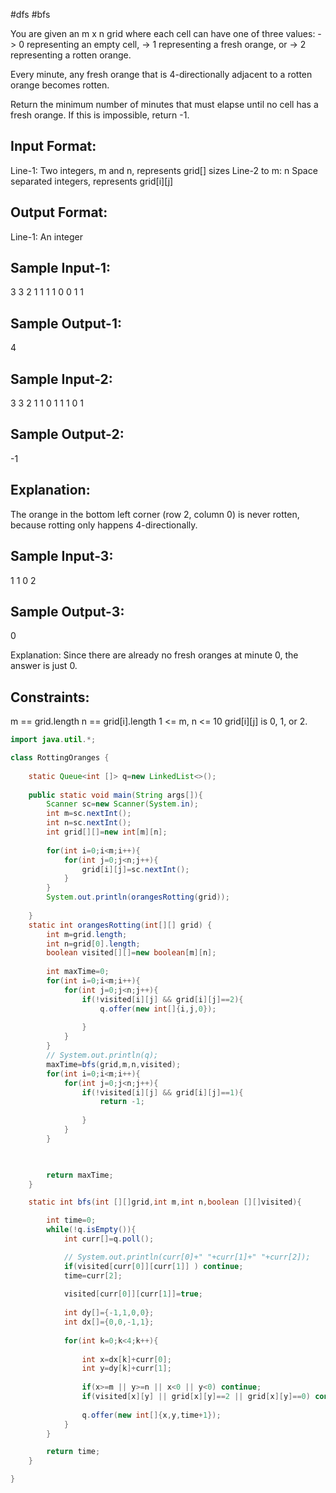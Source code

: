 #dfs #bfs

You are given an m x n grid where each cell can have one of three values:
-> 0 representing an empty cell,
-> 1 representing a fresh orange, or
-> 2 representing a rotten orange.

Every minute, any fresh orange that is 4-directionally adjacent to a rotten orange becomes rotten.

Return the minimum number of minutes that must elapse until no cell has a fresh orange. 
If this is impossible, return -1.


Input Format:
-------------
Line-1: Two integers, m and n, represents grid[] sizes
Line-2 to m: n Space separated integers, represents grid[i][j]

Output Format:
--------------
Line-1: An integer

Sample Input-1:
---------------
3 3
2 1 1
1 1 0
0 1 1

Sample Output-1:
----------------
4

Sample Input-2:
---------------
3 3
2 1 1
0 1 1
1 0 1

Sample Output-2:
----------------
-1

Explanation: 
-------------
The orange in the bottom left corner (row 2, column 0) is never rotten, 
because rotting only happens 4-directionally.

Sample Input-3:
---------------
1 1
0 2

Sample Output-3:
----------------
0

Explanation: Since there are already no fresh oranges at minute 0, the answer is just 0.
 
Constraints:
------------
m == grid.length
n == grid[i].length
1 <= m, n <= 10
grid[i][j] is 0, 1, or 2.

```java
import java.util.*;

class RottingOranges {
    
    static Queue<int []> q=new LinkedList<>();
    
    public static void main(String args[]){
        Scanner sc=new Scanner(System.in);
        int m=sc.nextInt();
        int n=sc.nextInt();
        int grid[][]=new int[m][n];
        
        for(int i=0;i<m;i++){
            for(int j=0;j<n;j++){
                grid[i][j]=sc.nextInt();
            }
        }
        System.out.println(orangesRotting(grid));
        
    }
    static int orangesRotting(int[][] grid) {
        int m=grid.length;
        int n=grid[0].length;
        boolean visited[][]=new boolean[m][n];
        
        int maxTime=0;
        for(int i=0;i<m;i++){
            for(int j=0;j<n;j++){
                if(!visited[i][j] && grid[i][j]==2){
                    q.offer(new int[]{i,j,0});
                    
                }
            } 
        }
        // System.out.println(q);
        maxTime=bfs(grid,m,n,visited);
        for(int i=0;i<m;i++){
            for(int j=0;j<n;j++){
                if(!visited[i][j] && grid[i][j]==1){
                    return -1;
                    
                }  
            }
        }

  

        return maxTime;
    }

    static int bfs(int [][]grid,int m,int n,boolean [][]visited){

        int time=0;
        while(!q.isEmpty()){
            int curr[]=q.poll();

            // System.out.println(curr[0]+" "+curr[1]+" "+curr[2]);
            if(visited[curr[0]][curr[1]] ) continue;
            time=curr[2];
            
            visited[curr[0]][curr[1]]=true;
            
            int dy[]={-1,1,0,0};
            int dx[]={0,0,-1,1};
            
            for(int k=0;k<4;k++){
                
                int x=dx[k]+curr[0];
                int y=dy[k]+curr[1];
                
                if(x>=m || y>=n || x<0 || y<0) continue;
                if(visited[x][y] || grid[x][y]==2 || grid[x][y]==0) continue;
                
                q.offer(new int[]{x,y,time+1});
            }
        }

        return time;
    }

}
```